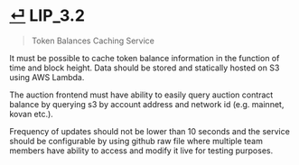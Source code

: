# [⏎](README.md#Roadmap) LIP_3.2
>  Token Balances Caching Service

It must be possible to cache token balance information in the function of time and block height. Data should be stored and statically hosted on S3 using AWS Lambda.

The auction frontend must have ability to easily query auction contract balance by querying s3 by account address and network id (e.g. mainnet, kovan etc.).

Frequency of updates should not be lower than 10 seconds and the service should be configurable by using github raw file where multiple team members have ability to access and modify it live for testing purposes.